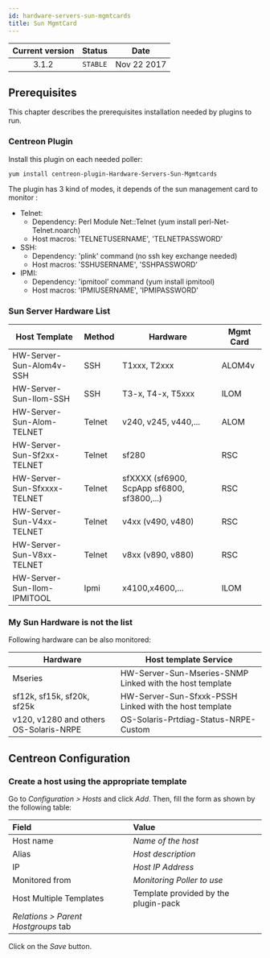 ```yaml
---
id: hardware-servers-sun-mgmtcards
title: Sun MgmtCard
---
```


| Current version | Status | Date |
| :-: | :-: | :-: |
| 3.1.2 | `STABLE` | Nov 22 2017 |

## Prerequisites

This chapter describes the prerequisites installation needed by plugins to run.

### Centreon Plugin

Install this plugin on each needed poller:

``` shell
yum install centreon-plugin-Hardware-Servers-Sun-Mgmtcards
```

The plugin has 3 kind of modes, it depends of the sun management card to monitor :

  - Telnet:
      - Dependency: Perl Module Net::Telnet (yum install perl-Net-Telnet.noarch)
      - Host macros: 'TELNETUSERNAME', 'TELNETPASSWORD'
  - SSH:
      - Dependency: 'plink' command (no ssh key exchange needed)
      - Host macros: 'SSHUSERNAME', 'SSHPASSWORD'
  - IPMI:
      - Dependency: 'ipmitool' command (yum install ipmitool)
      - Host macros: 'IPMIUSERNAME', 'IPMIPASSWORD'

### Sun Server Hardware List

| Host Template               | Method | Hardware                                   | Mgmt Card |
| --------------------------- | ------ | ------------------------------------------ | --------- |
| HW-Server-Sun-Alom4v-SSH    | SSH    | T1xxx, T2xxx                               | ALOM4v    |
| HW-Server-Sun-Ilom-SSH      | SSH    | T3-x, T4-x, T5xxx                          | ILOM      |
| HW-Server-Sun-Alom-TELNET   | Telnet | v240, v245, v440,...                       | ALOM      |
| HW-Server-Sun-Sf2xx-TELNET  | Telnet | sf280                                      | RSC       |
| HW-Server-Sun-Sfxxxx-TELNET | Telnet | sfXXXX (sf6900, ScpApp sf6800, sf3800,...) | RSC       |
| HW-Server-Sun-V4xx-TELNET   | Telnet | v4xx (v490, v480)                          | RSC       |
| HW-Server-Sun-V8xx-TELNET   | Telnet | v8xx (v890, v880)                          | RSC       |
| HW-Server-Sun-Ilom-IPMITOOL | Ipmi   | x4100,x4600,...                            | ILOM      |

### My Sun Hardware is not the list

Following hardware can be also monitored:

| Hardware                               | Host template Service                                    |
| -------------------------------------- | -------------------------------------------------------- |
| Mseries                                | HW-Server-Sun-Mseries-SNMP Linked with the host template |
| sf12k, sf15k, sf20k, sf25k             | HW-Server-Sun-Sfxxk-PSSH Linked with the host template   |
| v120, v1280 and others OS-Solaris-NRPE | OS-Solaris-Prtdiag-Status-NRPE-Custom                    |

## Centreon Configuration

### Create a host using the appropriate template

Go to *Configuration \> Hosts* and click *Add*. Then, fill the form as shown by the following table:

| Field                                | Value                                |
| :----------------------------------- | :----------------------------------- |
| Host name                            | *Name of the host*                   |
| Alias                                | *Host description*                   |
| IP                                   | *Host IP Address*                    |
| Monitored from                       | *Monitoring Poller to use*           |
| Host Multiple Templates              | Template provided by the plugin-pack |
| *Relations \> Parent Hostgroups* tab |                                      |

Click on the *Save* button.


